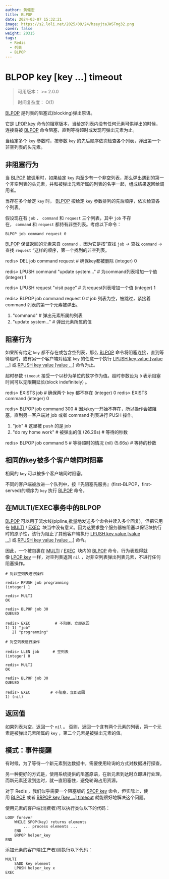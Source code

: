 ```yaml
---
author: 黄健宏
title: BLPOP
date: 2024-03-07 15:32:21
image: https://s2.loli.net/2025/09/24/hzeyjtaJWSTmg32.png
cover: false
weight: 20315
tags:
  - Redis
  - 列表
  - BLPOP
---
```


# BLPOP key [key …] timeout

> 可用版本： >= 2.0.0
> 
> 时间复杂度： O(1)

[BLPOP](../../02-redisdoc/03-list/15-blpop/) 是列表的阻塞式(blocking)弹出原语。

它是 [LPOP key](../../02-redisdoc/03-list/05-lpop/) 命令的阻塞版本，当给定列表内没有任何元素可供弹出的时候，连接将被 [BLPOP](../../02-redisdoc/03-list/15-blpop/) 命令阻塞，直到等待超时或发现可弹出元素为止。

当给定多个 `key` 参数时，按参数 `key` 的先后顺序依次检查各个列表，弹出第一个非空列表的头元素。

## 非阻塞行为

当 [BLPOP](../../02-redisdoc/03-list/15-blpop/) 被调用时，如果给定 `key` 内至少有一个非空列表，那么弹出遇到的第一个非空列表的头元素，并和被弹出元素所属的列表的名字一起，组成结果返回给调用者。

当存在多个给定 `key` 时， [BLPOP](../../02-redisdoc/03-list/15-blpop/) 按给定 `key` 参数排列的先后顺序，依次检查各个列表。

假设现在有 `job` 、 `command` 和 `request` 三个列表，其中 `job` 不存在， `command` 和 `request` 都持有非空列表。考虑以下命令：

`BLPOP job command request 0`

[BLPOP](../../02-redisdoc/03-list/15-blpop/) 保证返回的元素来自 `command` ，因为它是按”查找 `job` -> 查找 `command` -> 查找 `request` “这样的顺序，第一个找到的非空列表。

redis> DEL job command request           # 确保key都被删除
(integer) 0

redis> LPUSH command "update system..."  # 为command列表增加一个值
(integer) 1

redis> LPUSH request "visit page"        # 为request列表增加一个值
(integer) 1

redis> BLPOP job command request 0       # job 列表为空，被跳过，紧接着 command 列表的第一个元素被弹出。
1) "command"                             # 弹出元素所属的列表
2) "update system..."                    # 弹出元素所属的值

## 阻塞行为

如果所有给定 `key` 都不存在或包含空列表，那么 [BLPOP](../../02-redisdoc/03-list/15-blpop/) 命令将阻塞连接，直到等待超时，或有另一个客户端对给定 `key` 的任意一个执行 [LPUSH key value [value …]](../../02-redisdoc/03-list/01-lpush/) 或 [RPUSH key value [value …]](../../02-redisdoc/03-list/03-rpush/) 命令为止。

超时参数 `timeout` 接受一个以秒为单位的数字作为值。超时参数设为 `0` 表示阻塞时间可以无限期延长(block indefinitely) 。

redis> EXISTS job                # 确保两个 key 都不存在
(integer) 0
redis> EXISTS command
(integer) 0

redis> BLPOP job command 300     # 因为key一开始不存在，所以操作会被阻塞，直到另一客户端对 job 或者 command 列表进行 PUSH 操作。
1) "job"                         # 这里被 push 的是 job
2) "do my home work"             # 被弹出的值
(26.26s)                         # 等待的秒数

redis> BLPOP job command 5       # 等待超时的情况
(nil)
(5.66s)                          # 等待的秒数

## 相同的key被多个客户端同时阻塞

相同的 `key` 可以被多个客户端同时阻塞。

不同的客户端被放进一个队列中，按『先阻塞先服务』(first-BLPOP，first-served)的顺序为 `key` 执行 [BLPOP](../../02-redisdoc/03-list/15-blpop/) 命令。

## 在MULTI/EXEC事务中的BLPOP

[BLPOP](../../02-redisdoc/03-list/15-blpop/) 可以用于流水线(pipline,批量地发送多个命令并读入多个回复)，但把它用在 [MULTI](../../02-redisdoc/11-transaction/01-multi) / [EXEC](../../02-redisdoc/11-transaction/02-exec)  块当中没有意义。因为这要求整个服务器被阻塞以保证块执行时的原子性，该行为阻止了其他客户端执行 [LPUSH key value [value …]](../../02-redisdoc/03-list/01-lpush/) 或 [RPUSH key value [value …]](http://redis.forthxu.com/list/rpush.html#rpush) 命令。

因此，一个被包裹在 [MULTI](../../02-redisdoc/11-transaction/01-multi) / [EXEC](../../02-redisdoc/11-transaction/02-exec)  块内的 [BLPOP](../../02-redisdoc/03-list/15-blpop/) 命令，行为表现得就像 [LPOP key](../../02-redisdoc/03-list/05-lpop/) 一样，对空列表返回 `nil` ，对非空列表弹出列表元素，不进行任何阻塞操作。

```shell
# 对非空列表进行操作

redis> RPUSH job programming
(integer) 1

redis> MULTI
OK

redis> BLPOP job 30
QUEUED

redis> EXEC           # 不阻塞，立即返回
1) 1) "job"
   2) "programming"

# 对空列表进行操作

redis> LLEN job      # 空列表
(integer) 0

redis> MULTI
OK

redis> BLPOP job 30
QUEUED

redis> EXEC         # 不阻塞，立即返回
1) (nil)
```

## 返回值

如果列表为空，返回一个 `nil` 。 否则，返回一个含有两个元素的列表，第一个元素是被弹出元素所属的 `key` ，第二个元素是被弹出元素的值。

## 模式：事件提醒

有时候，为了等待一个新元素到达数据中，需要使用轮询的方式对数据进行探查。

另一种更好的方式是，使用系统提供的阻塞原语，在新元素到达时立即进行处理，而新元素还没到达时，就一直阻塞住，避免轮询占用资源。

对于 Redis ，我们似乎需要一个阻塞版的 [SPOP key](../../02-redisdoc/04-set/03-spop/) 命令，但实际上，使用 [BLPOP](../../02-redisdoc/03-list/15-blpop/) 或者 [BRPOP key [key …] timeout](../../02-redisdoc/03-list/16-brpop/) 就能很好地解决这个问题。

使用元素的客户端(消费者)可以执行类似以下的代码：

```shell
LOOP forever
    WHILE SPOP(key) returns elements
        ... process elements ...
    END
    BRPOP helper_key
END
```

添加元素的客户端(生产者)则执行以下代码：

```shell
MULTI
    SADD key element
    LPUSH helper_key x
EXEC
```